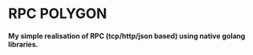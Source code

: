 # RPC POLYGON

#### My simple realisation of RPC (tcp/http/json based) using native golang libraries.
